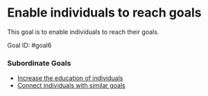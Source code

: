 # Enable individuals to reach goals

This goal is to enable individuals to reach their goals.

Goal ID: #goal6

### Subordinate Goals
- [Increase the education of individuals](increase-education.md)
- [Connect individuals with similar goals](connect-individuals-with-similar-goals.md)
